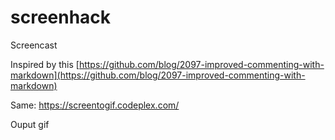 # screenhack
Screencast 

Inspired by this [https://github.com/blog/2097-improved-commenting-with-markdown](https://github.com/blog/2097-improved-commenting-with-markdown)

Same: https://screentogif.codeplex.com/

Ouput
gif

